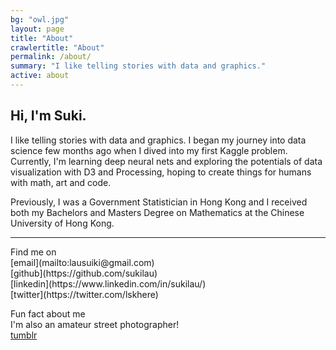 ```yaml
---
bg: "owl.jpg"
layout: page
title: "About"
crawlertitle: "About"
permalink: /about/
summary: "I like telling stories with data and graphics."
active: about
---
```


## Hi, I'm Suki.

I like telling stories with data and graphics.  I began my journey into data science few months ago when I dived into  my first Kaggle problem.  Currently, I'm learning deep neural nets and exploring the potentials of data visualization with D3 and Processing, hoping to create things for humans with math, art and code. 

Previously, I was a Government Statistician in Hong Kong and I received both my Bachelors and Masters Degree on Mathematics at the Chinese University of Hong Kong.

<hr>
Find me on<br>
[email](mailto:lausuiki@gmail.com)<br>
[github](https://github.com/sukilau)<br>
[linkedin](https://www.linkedin.com/in/sukilau/)<br>
[twitter](https://twitter.com/lskhere)

Fun fact about me<br>
I'm also an amateur street photographer! <br>
[tumblr](http://lskhere.tumblr.com/)

